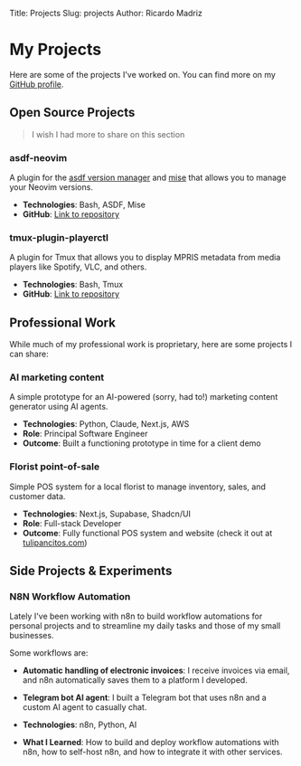 Title: Projects
Slug: projects
Author: Ricardo Madriz

# My Projects

Here are some of the projects I've worked on. You can find more on my [GitHub profile](https://github.com/richin13).

## Open Source Projects

> I wish I had more to share on this section

### asdf-neovim

A plugin for the [asdf version manager](https://asdf-vm.com) and [mise](https://mise.jdx.dev) that allows you to manage your Neovim versions.

- **Technologies**: Bash, ASDF, Mise
- **GitHub**: [Link to repository](https://github.com/richin13/asdf-neovim)

### tmux-plugin-playerctl

A plugin for Tmux that allows you to display MPRIS metadata from media players like Spotify, VLC, and others.

- **Technologies**: Bash, Tmux
- **GitHub**: [Link to repository](https://github.com/richin13/tmux-plugin-playerctl)

## Professional Work

While much of my professional work is proprietary, here are some projects I can share:

### AI marketing content

A simple prototype for an AI-powered (sorry, had to!) marketing content generator using AI agents.

- **Technologies**: Python, Claude, Next.js, AWS
- **Role**: Principal Software Engineer
- **Outcome**: Built a functioning prototype in time for a client demo

### Florist point-of-sale

Simple POS system for a local florist to manage inventory, sales, and customer data.

- **Technologies**: Next.js, Supabase, Shadcn/UI
- **Role**: Full-stack Developer
- **Outcome**: Fully functional POS system and website (check it out at [tulipancitos.com](https://tulipancitos.com))

## Side Projects & Experiments

### N8N Workflow Automation

Lately I've been working with n8n to build workflow automations for personal projects and to streamline my daily tasks and those of my small businesses.

Some workflows are:

- **Automatic handling of electronic invoices**: I receive invoices via email, and n8n automatically saves them to a platform I developed.
- **Telegram bot AI agent**: I built a Telegram bot that uses n8n and a custom AI agent to casually chat.

- **Technologies**: n8n, Python, AI
- **What I Learned**: How to build and deploy workflow automations with n8n, how to self-host n8n, and how to integrate it with other services.
